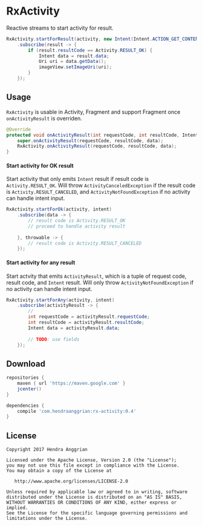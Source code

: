 RxActivity
==========
Reactive streams to start activity for result.

```java
RxActivity.startForResult(activity, new Intent(Intent.ACTION_GET_CONTENT).setType("image/*"))
    .subscribe(result -> {
        if (result.resultCode == Activity.RESULT_OK) {
            Intent data = result.data;
            Uri uri = data.getData();
            imageView.setImageUri(uri);
        }
    });
```

Usage
-----
`RxActivity` is usable in Activity, Fragment and support Fragment once `onActivityResult` is overriden.
```java
@Override
protected void onActivityResult(int requestCode, int resultCode, Intent data) {
    super.onActivityResult(requestCode, resultCode, data);
    RxActivity.onActivityResult(requestCode, resultCode, data);
}
```

#### Start activity for OK result
Start activity that only emits `Intent` result if result code is `Activity.RESULT_OK`.
Will throw `ActivityCanceledException` if the result code is `Activity.RESULT_CANCELED`,
and `ActivityNotFoundException` if no activity can handle intent input.
```java
RxActivity.startForOk(activity, intent)
    .subscribe(data -> {
        // result code is Activity.RESULT_OK
        // proceed to handle activity result
    
    }, throwable -> {
        // result code is Activity.RESULT_CANCELED
    });
```

#### Start activity for any result
Start actvity that emits `ActivityResult`, which is a tuple of request code, result code, and `Intent` result.
Will only throw `ActivityNotFoundException` if no activity can handle intent input.
```java
RxActivity.startForAny(activity, intent)
    .subscribe(activityResult -> {
        // 
        int requestCode = activityResult.requestCode;
        int resultCode = activityResult.resultCode;
        Intent data = activityResult.data;
        
        // TODO: use fields
    });
```

Download
--------
```gradle
repositories {
    maven { url 'https://maven.google.com' }
    jcenter()
}

dependencies {
    compile 'com.hendraanggrian:rx-activity:0.4'
}
```

License
-------
    Copyright 2017 Hendra Anggrian

    Licensed under the Apache License, Version 2.0 (the "License");
    you may not use this file except in compliance with the License.
    You may obtain a copy of the License at

       http://www.apache.org/licenses/LICENSE-2.0

    Unless required by applicable law or agreed to in writing, software
    distributed under the License is distributed on an "AS IS" BASIS,
    WITHOUT WARRANTIES OR CONDITIONS OF ANY KIND, either express or implied.
    See the License for the specific language governing permissions and
    limitations under the License.
